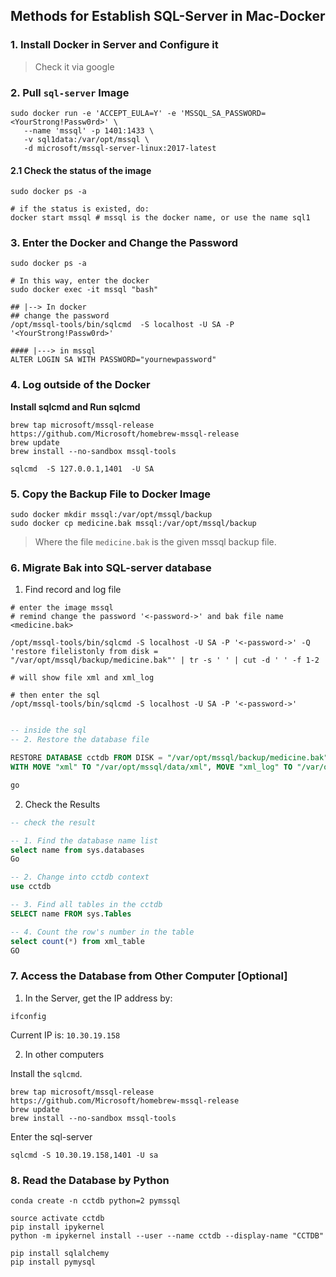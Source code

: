 ## Methods for Establish SQL-Server in Mac-Docker

### 1. Install Docker in Server and Configure it

> Check it via google




### 2. Pull `sql-server` Image

```shell
sudo docker run -e 'ACCEPT_EULA=Y' -e 'MSSQL_SA_PASSWORD=<YourStrong!Passw0rd>' \
   --name 'mssql' -p 1401:1433 \
   -v sql1data:/var/opt/mssql \
   -d microsoft/mssql-server-linux:2017-latest
```



#### 2.1 Check the status of the image

```shell
sudo docker ps -a

# if the status is existed, do:
docker start mssql # mssql is the docker name, or use the name sql1
```



### 3. Enter the Docker and Change the Password

```shell
sudo docker ps -a

# In this way, enter the docker
sudo docker exec -it mssql "bash"

## |--> In docker
## change the password
/opt/mssql-tools/bin/sqlcmd  -S localhost -U SA -P '<YourStrong!Passw0rd>'

#### |---> in mssql
ALTER LOGIN SA WITH PASSWORD="yournewpassword"

```



### 4. Log outside of the Docker

**Install sqlcmd and Run sqlcmd**

```shell
brew tap microsoft/mssql-release https://github.com/Microsoft/homebrew-mssql-release
brew update
brew install --no-sandbox mssql-tools

sqlcmd  -S 127.0.0.1,1401  -U SA
```



### 5. Copy the Backup File to Docker Image 

```Shell
sudo docker mkdir mssql:/var/opt/mssql/backup
sudo docker cp medicine.bak mssql:/var/opt/mssql/backup
```

> Where the file `medicine.bak` is the given mssql backup file.



### 6. Migrate Bak into SQL-server database

1. Find record and log file

```shell
# enter the image mssql
# remind change the password '<-password->' and bak file name <medicine.bak>

/opt/mssql-tools/bin/sqlcmd -S localhost -U SA -P '<-password->' -Q 'restore filelistonly from disk = "/var/opt/mssql/backup/medicine.bak"' | tr -s ' ' | cut -d ' ' -f 1-2

# will show file xml and xml_log

# then enter the sql
/opt/mssql-tools/bin/sqlcmd -S localhost -U SA -P '<-password->' 
```


```sql

-- inside the sql
-- 2. Restore the database file

RESTORE DATABASE cctdb FROM DISK = "/var/opt/mssql/backup/medicine.bak"
WITH MOVE "xml" TO "/var/opt/mssql/data/xml", MOVE "xml_log" TO "/var/opt/mssql/data/xml_log"

go

```

2. Check the Results

```sql
-- check the result

-- 1. Find the database name list
select name from sys.databases
Go

-- 2. Change into cctdb context
use cctdb

-- 3. Find all tables in the cctdb
SELECT name FROM sys.Tables

-- 4. Count the row's number in the table
select count(*) from xml_table
GO
```



### 7. Access the Database from Other Computer [Optional]

1. In the Server, get the IP address by:

```shell
ifconfig
```

Current IP is: `10.30.19.158`

2. In other computers

Install the `sqlcmd`.

```shell
brew tap microsoft/mssql-release https://github.com/Microsoft/homebrew-mssql-release
brew update
brew install --no-sandbox mssql-tools
```

Enter the sql-server

```shell
sqlcmd -S 10.30.19.158,1401 -U sa
```


### 8. Read the Database by Python

```shell
conda create -n cctdb python=2 pymssql

source activate cctdb
pip install ipykernel
python -m ipykernel install --user --name cctdb --display-name "CCTDB"

pip install sqlalchemy
pip install pymysql
```

